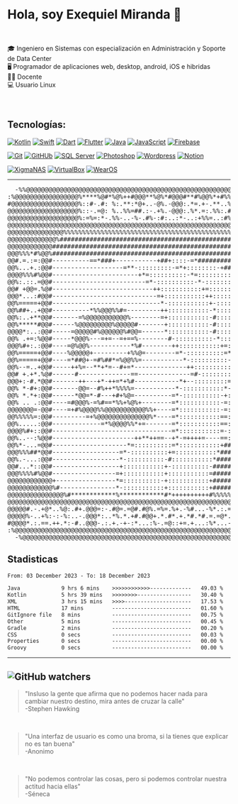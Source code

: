 # Hola, soy Exequiel Miranda 👋

</br>

🎓 Ingeniero en Sistemas con especialización en Administración y Soporte de Data Center </br>
🖥️ Programador de aplicaciones web, desktop, android, iOS e hibridas </br>
🙎🏻 Docente </br>
💻 Usuario Linux
</br>
</br>
</br>

## Tecnologías:

[![Kotlin](https://img.shields.io/badge/Kotlin-009848?style=for-the-badge&logo=kotlin&logoColor=white&labelColor=101010)]()
[![Swift](https://img.shields.io/badge/Swift-FA7343?style=for-the-badge&logo=swift&logoColor=white&labelColor=101010)]()
[![Dart](https://img.shields.io/badge/Dart-0175C2?style=for-the-badge&logo=Dart&logoColor=white&labelColor=101010)]()
[![Flutter](https://img.shields.io/badge/Flutter-02569B?style=for-the-badge&logo=Flutter&logoColor=white&labelColor=101010)]()
[![Java](https://img.shields.io/badge/Java-B32629?style=for-the-badge&logo=ImageJ&logoColor=white&labelColor=101010)]()
[![JavaScript](https://img.shields.io/badge/JavaScript-F7DF1E?style=for-the-badge&logo=javascript&logoColor=white&labelColor=101010)]()
[![Firebase](https://img.shields.io/badge/Firebase-FFCA28?style=for-the-badge&logo=firebase&logoColor=white&labelColor=101010)]()

[![Git](https://img.shields.io/badge/Git-F05032?style=for-the-badge&logo=Git&logoColor=white&labelColor=101010)]()
[![GitHUb](https://img.shields.io/badge/GitHUb-FC6D26?style=for-the-badge&logo=GitHUb&logoColor=white&labelColor=101010)]()
[![SQL Server](https://img.shields.io/badge/SQLServer-CC2927?style=for-the-badge&logo=MicrosoftSQLServer&logoColor=white&labelColor=101010)]()
[![Photoshop](https://img.shields.io/badge/Photoshop-31A8FF?style=for-the-badge&logo=AdobePhotoshop&logoColor=white&labelColor=101010)]()
[![Wordpress](https://img.shields.io/badge/WordPress-21759B?style=for-the-badge&logo=WordPress&logoColor=white&labelColor=101010)]()
[![Notion](https://img.shields.io/badge/Notion-181A1D?style=for-the-badge&logo=Notion&logoColor=white&labelColor=101010)]()

[![XigmaNAS](https://img.shields.io/badge/XigmaNAS-1A285F?style=for-the-badge&logo=semanticrelease&logoColor=white&labelColor=101010)]()
[![VirtualBox](https://img.shields.io/badge/VirtualBox-183A61?style=for-the-badge&logo=virtualBox&logoColor=white&labelColor=101010)]()
[![WearOS](https://img.shields.io/badge/Wear_OS-009688?style=for-the-badge&logo=WearOS&logoColor=white&labelColor=101010)]()

---
                                                                                                   
<pre>
  -%%@@@@@@@@@@@@@@@@@@@@@@@@@@@@@@@@@@@@@@@@@@@@@@@@@@@@@@@@@@@@@@@@@@@@@@@@@@@@@@@@@@%%-  
:%@@@@@@@@@@@@@@@@@%****%@#*%@%++#@@@**%@%*#@@@#**#%@@%*+#%%**@%*#%****#@@@@@@@@@@@@@@@@@@%:
#@@@@@@@@@@@@@@@@@@%::#-.#: %:.**:*@+..-@%.-@@@:.*=.+-.**..%: .# =#.-###@@@@@@@@@@@@@@@@@@@#
@@@@@@@@@@@@@@@@@@@%::-.=@: %..%%=##.:-.+%.-@@@:.%*.=:.%%:.#::=..=#.-**%@@@@@@@@@@@@@@@@@@@@
@@@@@@@@@@@@@@@@@@@%:=%=:*-.%%-..-%-.#%-:#:..:*-..:+%%=..:#%--@+.=#:...-@@@@@@@@@@@@@@@@@@@@
@@@@@@@@@@@@@@@@@@@@@@@@@@@@@@@@@@@@@@@@@@@@@@@@@@@@@@@@@@@@@@@@@@@@@@@@@@@@@@@@@@@@@@@@@@@@
@@@@@@@@@@@@@@@%%%%%%%%%%%%%%%%%%%%%%%%%%%%%%%%%%%%%%%%%%%%%%%%%%%%%%%%%%%%%%@@@@@@@@@@@@@@@
@@@@@@@@@@@@@%################################################################%@@@@@@@@@@@@@
@@@@@@@@@@@@###################################################################%@@@%+*%#:#@@
@@@%%%*#%@@%####################################################################@@@:--..+%@@
@@#.=.:=:@@#----------==*###+-----------+##+::::-=*#############################%@@:.....#@@
@@%...+.:@@#-------------------=**-:::::::::-=*+::::::::-+######################%@@%#####%@@
@@@@%%%#%@@#-----------------------+*=::::::::::-*=:::::::::-+##################%@@+....:%@@
@@%:.::.=@@#-------------------------=*-::::::::::-*-::::::::::=################%@@.=@@*.#@@
@@# +@@=.%@#---------------------------++:::::::::::+=:::::::::::*##############%@@#....=%@@
@@@*...:#@@#----------------------------=+:::::::::::++:::::::::::*#############%@@%*==+%@@@
@@%=====+@@#-----------------------------*-:::::::::::+-:::::::::::#############%@@-.++-.%@@
@@%##+..+@@#----------*%%@@@%%#=---------++:::::::::::-*:::::::::::*############%@@:.::..#@@
@@%:..+**@@#-------=%@@@@@@@@@@@%--------=+:::::::::::-#:::::::::::*############%@@%%%%%#%@@
@@%*****#@@#------%@@@@@@@@@%@@@@@#-------+:::::::::::-#:::::::::::+############%@@%+....#@@
@@@@*:..:@@#-----=@@@@@#%@@@@@@%#@@=------*:::::::::::-#:::::::::::*############%@@:.-*.%@@@
@@% .+=:%@@#-----*@@@%---=+=--=+==%--------#-::::::::::-*:::::::::::+###########%@@@%#+..#@@
@@@%#+:.:@@#----=@%@@%-----------*%#--------++:::::::::::+=::::::::::-##########%@@:.:=#@@@@
@@%=====+@@#----%@@@@@+---------+%%@=--------=*-::::::::::=*:::::::::::#########%@@@%#=. #@@
@@%=====+@@#----=*##@+-=#%##*=%@@%%=-----------*-::::::::::-*-::::::::::*#######%@@:..=*%@@@
@@%--=..+@@#-----++%=--**+*=--#+=*--------------++:::::::::::+-::::::::::=######%@@%@@@*.#@@
@@# +.+*.%@#------#--------------==--------------=#-::::::::::=+:::::::::::*####%@@####+.#@@
@@@+:-#.*@@#-------++---+*-++=*+%#------------*+--:::::::::=*==:::::::::*#######%@@-:::::#@@
@@% *-#+:@@#-------@@=--#%++*%%%%=-----------*-:::::::::::*-::::::::::-#########%@@@%#+..#@@
@@% *.*+:@@#------*@@=*-#---+#+%@=----------=*-::::::::::-+:::::::::::+#########%@@:.:+.%@@@
@@% .. .:@@#----=#@@@%-=%#==*%%+%@%+--------=*:::::::::::-=:::::::::::*#########%@@%+....#@@
@@@@@@@=-@@#----=+#%@@@@%%@@@@@@@@@@@%%+----=*:::::::::::-=:::::::::::*#########%@@@%%#*#%@@
@@%%%%%=:@@#---------=+%@@@@@@@@@@@@@@%*----=*:::::::::::==:::::::::::*#########%@@::-.-.#@@
@@%.....:@@#-------------=*%@@@@%%*+=-------=*:::::::::::==:::::::::::##########%@@::.+-.#@@
@@@@%#+::@@#--------------------------------=*:::::::::::=-:::::::::::##########%@@@%%@*%@@@
@@%..--:%@@#----------------------++**++==--+*-=++++=----==:====-:::::##########%@@@@@@@@@@@
@@%*-...=@@#--------------------*=::::::::::=*:::::::::::+######################%@@@@@@*.#@@
@@@%%%##*@@#------------------=*-::::::::::+=:::::::::::*#######################%@@####+.#@@
@@%.-...:@@#------------------*-::::::::::-#:::::::::::*########################%@@-:::::#@@
@@#...*::@@#------------------+:::::::::::+-::::::::::-#########################%@@:+==*.#@@
@@@%%%%#%@@#-----------------=+:::::::::::+:::::::::::=#########################@@@:+==*.#@@
@@@@@@@@@@@@+----------------*=::::::::::-+:::::::::::+########################%@@@:     #@@
@@@@@@@@@@@@%#---------------*-:::::::::::+:::::::::::+#######################%@@@@@@@@@@@@@
@@@@@@@@@@@@@@@%#************%************#*++++++++++#%%%%%%%%%%%%%%%%%%%%%%@@@@@@@@@@@@@@@
@@@@@@@@@@@@@@@@@@@@@@@@@@@@@@@@@@@@@@@@@@@@@@@@@@@@@@@@@@@@@@@@@@@@@@@@@@@@@@@@@@@@@@@@@@@@
@@@@@#.-.+@*..%@:.#+.@@@=:-.#@=.=@#.#@%.=%=.%+.-%#...-%*.:.=%:.:.*@@%#::%+.::%=.::+...-@@@@@
@@@@@%-..+%:-:-%:..-.@@@*:..*%.*.+#.#@@+.*.#*.+.*#.*#.=.=@*.#....#@@%*=:%=:=.*--::%%-=%@@@@@
#@@@@*.:.==.++.*:-#..@@@-.:.+.-+-:*...:%-.=@::+=.+...:%*...-%::#.=@@@@=:%+.-:%:-:-%*.%@@@@@#
:%@@@@@@@@@@@@@@@@@@@@@@@@@@@@@@@@@@@@@@@@@@@@@@@@@@@@@@@@@@@@@@@@@@@@@@@@@@@@@@@@@@@@@@@@%:
  -%@@@@@@@@@@@@@@@@@@@@@@@@@@@@@@@@@@@@@@@@@@@@@@@@@@@@@@@@@@@@@@@@@@@@@@@@@@@@@@@@@@@@%-                                                  
</pre>


## Stadisticas                                                                                            
<!--START_SECTION:waka-->

```txt
From: 03 December 2023 - To: 18 December 2023

Java             9 hrs 6 mins    >>>>>>>>>>>>-------------   49.03 %
Kotlin           5 hrs 39 mins   >>>>>>>>-----------------   30.40 %
XML              3 hrs 15 mins   >>>>---------------------   17.53 %
HTML             17 mins         -------------------------   01.60 %
GitIgnore file   8 mins          -------------------------   00.75 %
Other            5 mins          -------------------------   00.45 %
Gradle           2 mins          -------------------------   00.20 %
CSS              0 secs          -------------------------   00.03 %
Properties       0 secs          -------------------------   00.00 %
Groovy           0 secs          -------------------------   00.00 %
```

<!--END_SECTION:waka-->     

---
![GitHub watchers](https://img.shields.io/github/watchers/exequiel-miranda/exequiel-miranda)
---
> "Insluso la gente que afirma que no podemos hacer nada para cambiar nuestro destino, mira antes de cruzar la calle" </br>
-Stephen Hawking </br>
</br>

> "Una interfaz de usuario es como una broma, si la tienes que explicar no es tan buena" </br>
-Anonimo </br>
</br>

> "No podemos controlar las cosas, pero si podemos controlar nuestra actitud hacia ellas"  </br>
-Séneca </br>
 </br>

